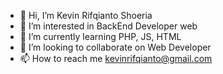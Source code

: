 - 👋 Hi, I’m Kevin Rifqianto Shoeria
- 👀 I’m interested in BackEnd Developer web
- 🌱 I’m currently learning PHP, JS, HTML
- 💞️ I’m looking to collaborate on Web Developer
- 📫 How to reach me kevinrifqianto@gmail.com

<!---
kevin150798/kevin150798 is a ✨ special ✨ repository because its `README.md` (this file) appears on your GitHub profile.
You can click the Preview link to take a look at your changes.
--->
